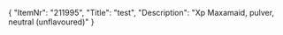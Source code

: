 {
  "ItemNr": "211995",
  "Title": "test",
  "Description": "Xp Maxamaid, pulver, neutral (unflavoured)"
}
